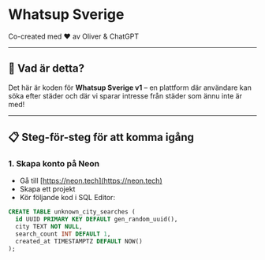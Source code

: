 # Whatsup Sverige

Co-created med ❤️ av Oliver & ChatGPT

---

## 🚀 Vad är detta?
Det här är koden för **Whatsup Sverige v1** – en plattform där användare kan söka efter städer och där vi sparar intresse från städer som ännu inte är med!

---

## 📋 Steg-för-steg för att komma igång

### 1. Skapa konto på Neon
- Gå till [https://neon.tech](https://neon.tech)
- Skapa ett projekt
- Kör följande kod i SQL Editor:

```sql
CREATE TABLE unknown_city_searches (
  id UUID PRIMARY KEY DEFAULT gen_random_uuid(),
  city TEXT NOT NULL,
  search_count INT DEFAULT 1,
  created_at TIMESTAMPTZ DEFAULT NOW()
);
